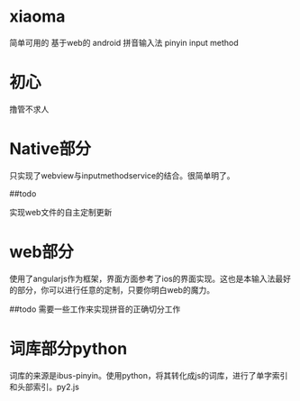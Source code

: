 xiaoma
======

 简单可用的 基于web的 android 拼音输入法  pinyin input method

初心
======
撸管不求人

Native部分
======
只实现了webview与inputmethodservice的结合。很简单明了。

##todo

实现web文件的自主定制更新


web部分
======
使用了angularjs作为框架，界面方面参考了ios的界面实现。这也是本输入法最好的部分，你可以进行任意的定制，只要你明白web的魔力。

##todo
需要一些工作来实现拼音的正确切分工作

词库部分python
======
词库的来源是ibus-pinyin。使用python，将其转化成js的词库，进行了单字索引和头部索引。py2.js




